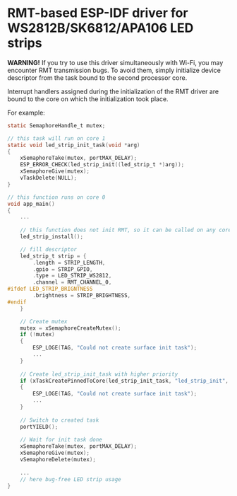 # RMT-based ESP-IDF driver for WS2812B/SK6812/APA106 LED strips

**WARNING!** If you try to use this driver simultaneously with Wi-Fi, you may
encounter RMT transmission bugs. To avoid them, simply initialize device
descriptor from the task bound to the second processor core.

Interrupt handlers assigned during the initialization of the RMT driver are
bound to the core on which the initialization took place. 

For example:

```C
static SemaphoreHandle_t mutex;

// this task will run on core 1
static void led_strip_init_task(void *arg)
{
    xSemaphoreTake(mutex, portMAX_DELAY);
    ESP_ERROR_CHECK(led_strip_init((led_strip_t *)arg));
    xSemaphoreGive(mutex);
    vTaskDelete(NULL);
}

// this function runs on core 0
void app_main()
{
	...
	
	// this function does not init RMT, so it can be called on any core
	led_strip_install();

	// fill descriptor
	led_strip_t strip = {	
    	.length = STRIP_LENGTH,
    	.gpio = STRIP_GPIO,
    	.type = LED_STRIP_WS2812,
    	.channel = RMT_CHANNEL_0,
#ifdef LED_STRIP_BRIGNTNESS
		.brightness = STRIP_BRIGHTNESS,
#endif
	}

	// Create mutex
    mutex = xSemaphoreCreateMutex();
    if (!mutex)
    {
        ESP_LOGE(TAG, "Could not create surface init task");
        ...
    }
	
	// Create led_strip_init_task with higher priority
    if (xTaskCreatePinnedToCore(led_strip_init_task, "led_strip_init", 2048, &strip, uxTaskPriorityGet(NULL) + 1, NULL, APP_CPU_NUM) != pdPASS)
    {
        ESP_LOGE(TAG, "Could not create surface init task");
        ...
    }
    
    // Switch to created task
    portYIELD();
    
    // Wait for init task done
    xSemaphoreTake(mutex, portMAX_DELAY);
    xSemaphoreGive(mutex);
	vSemaphoreDelete(mutex);
	
	...
	// here bug-free LED strip usage
}
```
